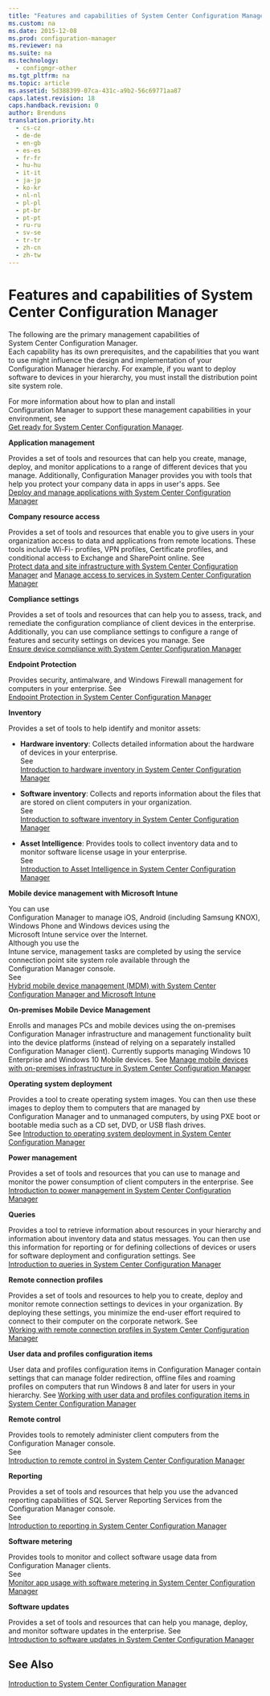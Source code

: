 ```yaml
---
title: "Features and capabilities of System Center Configuration Manager"
ms.custom: na
ms.date: 2015-12-08
ms.prod: configuration-manager
ms.reviewer: na
ms.suite: na
ms.technology: 
  - configmgr-other
ms.tgt_pltfrm: na
ms.topic: article
ms.assetid: 5d388399-07ca-431c-a9b2-56c69771aa87
caps.latest.revision: 18
caps.handback.revision: 0
author: Brenduns
translation.priority.ht: 
  - cs-cz
  - de-de
  - en-gb
  - es-es
  - fr-fr
  - hu-hu
  - it-it
  - ja-jp
  - ko-kr
  - nl-nl
  - pl-pl
  - pt-br
  - pt-pt
  - ru-ru
  - sv-se
  - tr-tr
  - zh-cn
  - zh-tw
---
```

# Features and capabilities of System Center Configuration Manager
The following   are the primary management capabilities of   
            System Center Configuration Manager.   
         Each capability has its own prerequisites, and the capabilities that you want to use might influence the design and implementation of your   
                    Configuration Manager hierarchy. For example, if you want to deploy software to devices in your hierarchy, you must install the distribution point site system role.  
  
 For more information about how to plan and install   
            Configuration Manager to support these management capabilities in your environment, see   
            [Get ready for System Center Configuration Manager](../../../core/plan-design/get-ready.md).  
  
 **Application management**  
  
 Provides a set of tools and resources that can help you create, manage, deploy, and monitor applications to a range of different devices that you manage. Additionally, Configuration Manager provides you with tools that help you protect your company data in apps in user's apps. See  
                            [Deploy and manage applications with System Center Configuration Manager](../Topic/Deploy%20and%20manage%20applications%20with%20System%20Center%20Configuration%20Manager.md)  
  
 **Company resource access**  
  
 Provides a set of tools and resources that enable you to give users in your organization access to data and applications from remote locations. These tools include Wi-Fi- profiles, VPN profiles, Certificate profiles, and conditional access to Exchange and SharePoint online. See  
                        [Protect data and site infrastructure with System Center Configuration Manager](../../../protect/understand/protect-data-and-site-infrastructure.md) and [Manage access to services in System Center Configuration Manager](../../../protect/deploy-use/manage-access-to-services.md)  
  
 **Compliance settings**  
  
 Provides a set of tools and resources that can help you to assess, track, and remediate the configuration compliance of client devices in the enterprise.  Additionally, you can use compliance settings to configure a range of features and security settings on devices you manage. See  
                            [Ensure device compliance with System Center Configuration Manager](../../../compliance/understand/ensure-device-compliance.md)  
  
 **Endpoint Protection**  
  
 Provides security, antimalware, and Windows Firewall management for computers in your enterprise. See   
                            [Endpoint Protection in System Center Configuration Manager](../../../protect/deploy-use/endpoint-protection.md)  
  
 **Inventory**  
  
 Provides a set of tools to help identify and monitor assets:  
  
-   **Hardware inventory**: Collects detailed information about the hardware of devices in your enterprise.  
                                     See  
                                        [Introduction to hardware inventory in System Center Configuration Manager](../../../core/clients/manage/inventory/introduction-to-hardware-inventory.md)  
  
-   **Software inventory**: Collects and reports information about the files that are stored on client computers in your organization.  
                                     See  
                                        [Introduction to software inventory in System Center Configuration Manager](../../../core/clients/manage/inventory/introduction-to-software-inventory.md)  
  
-   **Asset Intelligence**: Provides tools to collect inventory data and to monitor software license usage in your enterprise.  
                                    See   
                                        [Introduction to Asset Intelligence in System Center Configuration Manager](../../../core/clients/manage/asset-intelligence/introduction-to-asset-intelligence.md)  
  
 **Mobile device management with Microsoft Intune**  
  
 You can use   
                            Configuration Manager to manage iOS, Android (including Samsung KNOX), Windows Phone and Windows devices using the   
                            Microsoft Intune service over the Internet.   
                        Although you use the   
                            Intune service, management tasks are completed by using the service connection point site system role available through the   
                            Configuration Manager console.  
                        See   
                                    [Hybrid mobile device management (MDM) with System Center Configuration Manager and Microsoft Intune](../../../mdm/plan-design/hybrid-mobile-device-management.md)  
  
 **On-premises Mobile Device Management**  
  
 Enrolls and manages PCs and mobile devices using the on-premises Configuration Manager infrastructure and management functionality built into the device platforms (instead of relying on a separately installed Configuration Manager client). Currently supports managing Windows 10 Enterprise and Windows 10 Mobile devices.  See [Manage mobile devices with on-premises infrastructure in System Center Configuration Manager](../../../mdm/understand/manage-mobile-devices-with-on-premises-infrastructure.md)  
  
 **Operating system deployment**  
  
 Provides a tool to create operating system images. You can then use these images to deploy them to computers that are managed by   
                            Configuration Manager and to unmanaged computers, by using PXE boot or bootable media such as a CD set, DVD, or USB flash drives.  
                             See [Introduction to operating system deployment in System Center Configuration Manager](../../../osd/understand/introduction-to-operating-system-deployment.md)  
  
 **Power management**  
  
 Provides a set of tools and resources that you can use to manage and monitor the power consumption of client computers in the enterprise. See   
                            [Introduction to power management in System Center Configuration Manager](../../../core/clients/manage/power/introduction-to-power-management.md)  
  
 **Queries**  
  
 Provides a tool to retrieve information about resources in your hierarchy and information about inventory data and status messages. You can then use this information for reporting or for defining collections of devices or users for software deployment and configuration settings. See  
                            [Introduction to queries in System Center Configuration Manager](../../../core/servers/manage/introduction-to-queries.md)  
  
 **Remote connection profiles**  
  
 Provides a set of tools and resources to help you to create, deploy and monitor remote connection settings to devices in your organization. By deploying these settings, you minimize the end-user effort required to connect to their computer on the corporate network. See  
                            [Working with remote connection profiles in System Center Configuration Manager](../../../compliance/plan-design/working-with-remote-connection-profiles.md)  
  
 **User data and profiles configuration items**  
  
 User data and profiles configuration items in Configuration Manager contain settings that can manage folder redirection, offline files and roaming profiles on computers that run Windows 8 and later for users in your hierarchy. See [Working with user data and profiles configuration items in System Center Configuration Manager](../../../compliance/plan-design/working-with-user-data-and-profiles-configuration-items.md)  
  
 **Remote control**  
  
 Provides tools to remotely administer client computers from the   
                            Configuration Manager console.  
                         See   
                            [Introduction to remote control in System Center Configuration Manager](../../../core/clients/manage/remote-control/introduction-to-remote-control.md)  
  
 **Reporting**  
  
 Provides a set of tools and resources that help you use the advanced reporting capabilities of SQL Server Reporting Services from the   
                            Configuration Manager console.  
                        See   
                            [Introduction to reporting in System Center Configuration Manager](../../../core/servers/manage/introduction-to-reporting.md)  
  
 **Software metering**  
  
 Provides tools to monitor and collect software usage data from   
                            Configuration Manager clients.  
                         See   
                            [Monitor app usage with software metering in System Center Configuration Manager](../../../apps/deploy-use/monitor-app-usage-with-software-metering.md)  
  
 **Software updates**  
  
 Provides a set of tools and resources that can help you manage, deploy, and monitor software updates in the enterprise. See  
                            [Introduction to software updates in System Center Configuration Manager](../../../sup/understand/software-updates-introduction.md)  
  
## See Also  
 [Introduction to System Center Configuration Manager](../../../core/understand/introduction.md)